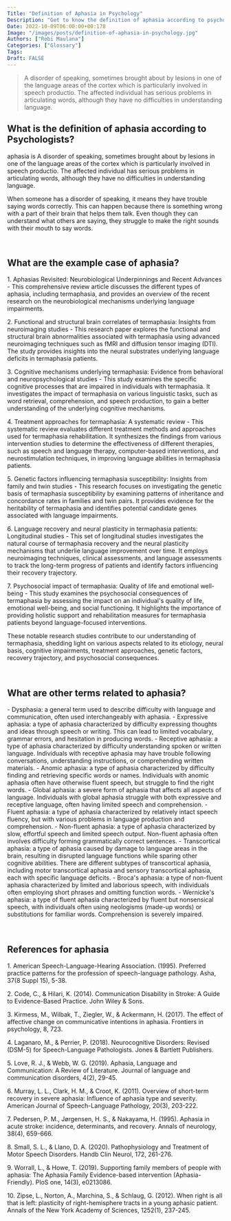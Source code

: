 ```yaml
---
Title: "Definition of Aphasia in Psychology"
Description: "Get to know the definition of aphasia according to psychologists."
Date: 2022-10-09T06:00:00+00:178
Image: "/images/posts/definition-of-aphasia-in-psychology.jpg"
Authors: ["Robi Maulana"]
Categories: ["Glossary"]
Tags: 
Draft: FALSE
---
```





> A disorder of speaking, sometimes brought about by lesions in one of the language areas of the cortex which is particularly involved in speech productio. The affected individual has serious problems in articulating words, although they have no difficulties in understanding language.

## What is the definition of aphasia according to Psychologists?

aphasia is A disorder of speaking, sometimes brought about by lesions in one of the language areas of the cortex which is particularly involved in speech productio. The affected individual has serious problems in articulating words, although they have no difficulties in understanding language.

When someone has a disorder of speaking, it means they have trouble saying words correctly. This can happen because there is something wrong with a part of their brain that helps them talk. Even though they can understand what others are saying, they struggle to make the right sounds with their mouth to say words.

 

## What are the example case of aphasia?

1\. Aphasias Revisited: Neurobiological Underpinnings and Recent Advances - This comprehensive review article discusses the different types of aphasia, including termaphasia, and provides an overview of the recent research on the neurobiological mechanisms underlying language impairments.

2\. Functional and structural brain correlates of termaphasia: Insights from neuroimaging studies - This research paper explores the functional and structural brain abnormalities associated with termaphasia using advanced neuroimaging techniques such as fMRI and diffusion tensor imaging (DTI). The study provides insights into the neural substrates underlying language deficits in termaphasia patients.

3\. Cognitive mechanisms underlying termaphasia: Evidence from behavioral and neuropsychological studies - This study examines the specific cognitive processes that are impaired in individuals with termaphasia. It investigates the impact of termaphasia on various linguistic tasks, such as word retrieval, comprehension, and speech production, to gain a better understanding of the underlying cognitive mechanisms.

4\. Treatment approaches for termaphasia: A systematic review - This systematic review evaluates different treatment methods and approaches used for termaphasia rehabilitation. It synthesizes the findings from various intervention studies to determine the effectiveness of different therapies, such as speech and language therapy, computer-based interventions, and neurostimulation techniques, in improving language abilities in termaphasia patients.

5\. Genetic factors influencing termaphasia susceptibility: Insights from family and twin studies - This research focuses on investigating the genetic basis of termaphasia susceptibility by examining patterns of inheritance and concordance rates in families and twin pairs. It provides evidence for the heritability of termaphasia and identifies potential candidate genes associated with language impairments.

6\. Language recovery and neural plasticity in termaphasia patients: Longitudinal studies - This set of longitudinal studies investigates the natural course of termaphasia recovery and the neural plasticity mechanisms that underlie language improvement over time. It employs neuroimaging techniques, clinical assessments, and language assessments to track the long-term progress of patients and identify factors influencing their recovery trajectory.

7\. Psychosocial impact of termaphasia: Quality of life and emotional well-being - This study examines the psychosocial consequences of termaphasia by assessing the impact on an individual's quality of life, emotional well-being, and social functioning. It highlights the importance of providing holistic support and rehabilitation measures for termaphasia patients beyond language-focused interventions.

These notable research studies contribute to our understanding of termaphasia, shedding light on various aspects related to its etiology, neural basis, cognitive impairments, treatment approaches, genetic factors, recovery trajectory, and psychosocial consequences.

 

## What are other terms related to aphasia?

\- Dysphasia: a general term used to describe difficulty with language and communication, often used interchangeably with aphasia. - Expressive aphasia: a type of aphasia characterized by difficulty expressing thoughts and ideas through speech or writing. This can lead to limited vocabulary, grammar errors, and hesitation in producing words. - Receptive aphasia: a type of aphasia characterized by difficulty understanding spoken or written language. Individuals with receptive aphasia may have trouble following conversations, understanding instructions, or comprehending written materials. - Anomic aphasia: a type of aphasia characterized by difficulty finding and retrieving specific words or names. Individuals with anomic aphasia often have otherwise fluent speech, but struggle to find the right words. - Global aphasia: a severe form of aphasia that affects all aspects of language. Individuals with global aphasia struggle with both expressive and receptive language, often having limited speech and comprehension. - Fluent aphasia: a type of aphasia characterized by relatively intact speech fluency, but with various problems in language production and comprehension. - Non-fluent aphasia: a type of aphasia characterized by slow, effortful speech and limited speech output. Non-fluent aphasia often involves difficulty forming grammatically correct sentences. - Transcortical aphasia: a type of aphasia caused by damage to language areas in the brain, resulting in disrupted language functions while sparing other cognitive abilities. There are different subtypes of transcortical aphasia, including motor transcortical aphasia and sensory transcortical aphasia, each with specific language deficits. - Broca's aphasia: a type of non-fluent aphasia characterized by limited and laborious speech, with individuals often employing short phrases and omitting function words. - Wernicke's aphasia: a type of fluent aphasia characterized by fluent but nonsensical speech, with individuals often using neologisms (made-up words) or substitutions for familiar words. Comprehension is severely impaired.

 

## References for aphasia

1\. American Speech-Language-Hearing Association. (1995). Preferred practice patterns for the profession of speech-language pathology. Asha, 37(8 Suppl 15), 5-38.

2\. Code, C., & Hilari, K. (2014). Communication Disability in Stroke: A Guide to Evidence-Based Practice. John Wiley & Sons.

3\. Kirmess, M., Wilbak, T., Ziegler, W., & Ackermann, H. (2017). The effect of affective change on communicative intentions in aphasia. Frontiers in psychology, 8, 723.

4\. Laganaro, M., & Perrier, P. (2018). Neurocognitive Disorders: Revised (DSM-5) for Speech-Language Pathologists. Jones & Bartlett Publishers.

5\. Love, R. J., & Webb, W. G. (2019). Aphasia, Language and Communication: A Review of Literature. Journal of language and communication disorders, 4(2), 29-45.

6\. Murray, L. L., Clark, H. M., & Croot, K. (2011). Overview of short-term recovery in severe aphasia: Influence of aphasia type and severity. American Journal of Speech-Language Pathology, 20(3), 203-222.

7\. Pedersen, P. M., Jørgensen, H. S., & Nakayama, H. (1995). Aphasia in acute stroke: incidence, determinants, and recovery. Annals of neurology, 38(4), 659-666.

8\. Small, S. L., & Llano, D. A. (2020). Pathophysiology and Treatment of Motor Speech Disorders. Handb Clin Neurol, 172, 261-276.

9\. Worrall, L., & Howe, T. (2019). Supporting family members of people with aphasia: The Aphasia Family Evidence-based intervention (Aphasia-Friendly). PloS one, 14(3), e0213086.

10\. Zipse, L., Norton, A., Marchina, S., & Schlaug, G. (2012). When right is all that is left: plasticity of right-hemisphere tracts in a young aphasic patient. Annals of the New York Academy of Sciences, 1252(1), 237-245.
